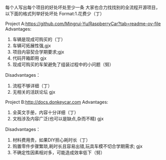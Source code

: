 每个人写出每个项目的好处坏处至少一条
大家也合力找找别的全流程开源项目，以下面的格式列举好处坏处
Format:1.花费少（丁）

Project A:https://github.com/Mingrui-Yu/RaspberryCar?tab=readme-ov-file
Advantages:
1. 车辆是现成可购买的（丁）
2. 车辆可拓展性强,gjx
3. 项目内容契合学期要求;gjx
4. 代码开箱即用 gjx
5. 现成可购买的车架避免了组装过程中的小问题（努）

Disadvantages：
1. 流程不够详细（丁）
2. 无相关的活跃论坛 gjx

Project B:http://docs.donkeycar.com
Advantages:
1. 全英文手册，内容十分详细（丁）
2. 文档涉及内容广泛(也可以是缺点,杂而不精) gjx

Disadvantages：
1. 材料费用贵，如果DIY担心耗时长（丁）
2. 购置零件步骤繁琐,耗时长且容易出错,玩具车模不切合学期需求; gjx
3. 不确定性因素相对多，可能造成效率低下（努）
